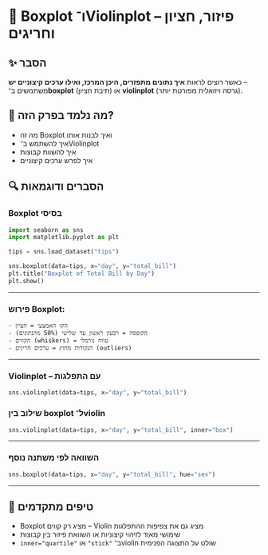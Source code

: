 # 📘 Boxplot ו־Violinplot – פיזור, חציון וחריגים

## ✨ הסבר

כאשר רוצים לראות **איך נתונים מתפזרים, היכן המרכז, ואילו ערכים קיצוניים יש** –  
משתמשים ב־**boxplot** (תיבת חציון) או **violinplot** (גרסה ויזואלית מפורטת יותר).

## 🧠 מה נלמד בפרק הזה?
- מה זה Boxplot ואיך לבנות אותו
- איך להשתמש ב־Violinplot
- איך להשוות קבוצות
- איך לפרש ערכים קיצוניים

## 🔍 הסברים ודוגמאות

### Boxplot בסיסי
```python
import seaborn as sns
import matplotlib.pyplot as plt

tips = sns.load_dataset("tips")

sns.boxplot(data=tips, x="day", y="total_bill")
plt.title("Boxplot of Total Bill by Day")
plt.show()
```

---

### פירוש Boxplot:
```text
- הקו האמצעי = חציון
- הקופסה = רבעון ראשון עד שלישי (50% מהנתונים)
- הקווים (whiskers) = טווח נורמלי
- הנקודות מחוץ = ערכים חריגים (outliers)
```

---

### Violinplot – עם התפלגות
```python
sns.violinplot(data=tips, x="day", y="total_bill")
```

### שילוב בין boxplot ל־violin
```python
sns.violinplot(data=tips, x="day", y="total_bill", inner="box")
```

---

### השוואה לפי משתנה נוסף
```python
sns.boxplot(data=tips, x="day", y="total_bill", hue="sex")
```

---

## 💬 טיפים מתקדמים

* Boxplot מציג רק קווים – Violin מציג גם את צפיפות ההתפלגות  
* שימושי מאוד לזיהוי קיצוניות או השוואת פיזור בין קבוצות  
* `inner="quartile"` או `"stick"` ב־violin שולט על התצוגה הפנימית

